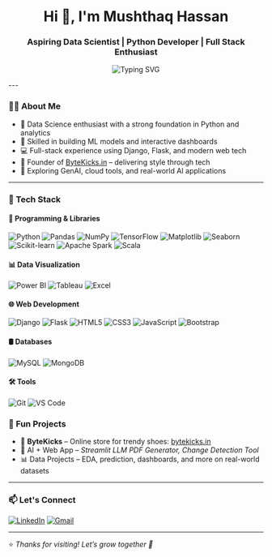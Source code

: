 
<h1 align="center">Hi 👋, I'm Mushthaq Hassan</h1>
<h3 align="center">Aspiring Data Scientist | Python Developer | Full Stack Enthusiast</h3>

<p align="center">
  <img src="https://readme-typing-svg.demolab.com?font=Fira+Code&duration=3000&pause=1000&center=true&vCenter=true&width=500&lines=Aspiring+Data+Scientist+%7C+Python+Developer;Django+%7C+Flask+%7C+ML+%7C+Data+Analytics;Solving+Real+World+Problems+with+Code;Let's+Build+Smart+%26+Impactful+Solutions!" alt="Typing SVG" />
</p>
---

### 🧑‍💻 About Me

- 🎯 Data Science enthusiast with a strong foundation in Python and analytics  
- 🧠 Skilled in building ML models and interactive dashboards  
- 💻 Full-stack experience using Django, Flask, and modern web tech  
- 👟 Founder of [ByteKicks.in](https://bytekicks.in) – delivering style through tech  
- 🚀 Exploring GenAI, cloud tools, and real-world AI applications

---

### 🚀 Tech Stack

#### 🐍 Programming & Libraries  
![Python](https://img.shields.io/badge/Python-3776AB?style=for-the-badge&logo=python&logoColor=white)
![Pandas](https://img.shields.io/badge/Pandas-150458?style=for-the-badge&logo=pandas&logoColor=white)
![NumPy](https://img.shields.io/badge/NumPy-013243?style=for-the-badge&logo=numpy&logoColor=white)
![TensorFlow](https://img.shields.io/badge/TensorFlow-FF6F00?style=for-the-badge&logo=tensorflow&logoColor=white)
![Matplotlib](https://img.shields.io/badge/Matplotlib-0061A8?style=for-the-badge&logo=matplotlib&logoColor=white)
![Seaborn](https://img.shields.io/badge/Seaborn-3776AB?style=for-the-badge&logo=python&logoColor=white)
![Scikit-learn](https://img.shields.io/badge/Scikit--learn-F7931E?style=for-the-badge&logo=scikit-learn&logoColor=white)
![Apache Spark](https://img.shields.io/badge/Apache%20Spark-E25A1C?style=for-the-badge&logo=apachespark&logoColor=white)
![Scala](https://img.shields.io/badge/Scala-DC322F?style=for-the-badge&logo=scala&logoColor=white)

#### 📊 Data Visualization  
![Power BI](https://img.shields.io/badge/Power%20BI-F2C811?style=for-the-badge&logo=powerbi&logoColor=black)
![Tableau](https://img.shields.io/badge/Tableau-E97627?style=for-the-badge&logo=tableau&logoColor=white)
![Excel](https://img.shields.io/badge/Excel-217346?style=for-the-badge&logo=microsoft-excel&logoColor=white)

#### 🌐 Web Development  
![Django](https://img.shields.io/badge/Django-092E20?style=for-the-badge&logo=django&logoColor=white)
![Flask](https://img.shields.io/badge/Flask-000000?style=for-the-badge&logo=flask&logoColor=white)
![HTML5](https://img.shields.io/badge/HTML5-E34F26?style=for-the-badge&logo=html5&logoColor=white)
![CSS3](https://img.shields.io/badge/CSS3-1572B6?style=for-the-badge&logo=css3&logoColor=white)
![JavaScript](https://img.shields.io/badge/JavaScript-F7DF1E?style=for-the-badge&logo=javascript&logoColor=black)
![Bootstrap](https://img.shields.io/badge/Bootstrap-7952B3?style=for-the-badge&logo=bootstrap&logoColor=white)

#### 🛢️ Databases  
![MySQL](https://img.shields.io/badge/MySQL-005C84?style=for-the-badge&logo=mysql&logoColor=white)
![MongoDB](https://img.shields.io/badge/MongoDB-47A248?style=for-the-badge&logo=mongodb&logoColor=white)

#### 🛠️ Tools  
![Git](https://img.shields.io/badge/Git-F05032?style=for-the-badge&logo=git&logoColor=white)
![VS Code](https://img.shields.io/badge/VS%20Code-007ACC?style=for-the-badge&logo=visual-studio-code&logoColor=white)

### 🧩 Fun Projects

- 👟 **ByteKicks** – Online store for trendy shoes: [bytekicks.in](https://bytekicks.in)  
- 🧠 AI + Web App – *Streamlit LLM PDF Generator, Change Detection Tool*  
- 📊 Data Projects – EDA, prediction, dashboards, and more on real-world datasets  

---

### 📫 Let's Connect

[![LinkedIn](https://img.shields.io/badge/LinkedIn-blue?style=for-the-badge&logo=linkedin&logoColor=white)](https://www.linkedin.com/in/musthuthaq039/)
[![Gmail](https://img.shields.io/badge/Gmail-D14836?style=for-the-badge&logo=gmail&logoColor=white)](mailto:musthuthaqhassan1@gmail.com)

---

⭐️ *Thanks for visiting! Let’s grow together 🚀*





<!--
**mushthaqhassan/mushthaqhassan** is a ✨ _special_ ✨ repository because its `README.md` (this file) appears on your GitHub profile.

Here are some ideas to get you started:

- 🔭 I’m currently working on ...
- 🌱 I’m currently learning ...
- 👯 I’m looking to collaborate on ...
- 🤔 I’m looking for help with ...
- 💬 Ask me about ...
- 📫 How to reach me: ...
- 😄 Pronouns: ...
- ⚡ Fun fact: ...
-->
